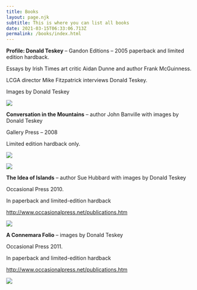 ```yaml
---
title: Books
layout: page.njk
subtitle: This is where you can list all books
date: 2021-03-15T06:33:06.713Z
permalink: /books/index.html
---
```


**Profile: Donald Teskey**  – Gandon Editions – 2005 paperback and limited edition hardback.

Essays by Irish Times art critic Aidan Dunne and author Frank McGuinness.  

LCGA director Mike Fitzpatrick interviews Donald Teskey.

Images by Donald Teskey

![](/static/img/books/profile-1024x1000.jpg)

**Conversation in the Mountains**  – author John Banville with images by Donald Teskey

Gallery Press – 2008

Limited edition hardback only.

![](/static/img/books/img_3831-710x1024.jpg)

![](/static/img/books/dt10714-1024x731.jpg)

**The Idea of Islands** – author Sue Hubbard with images by Donald Teskey

Occasional Press 2010.

In paperback and limited-edition hardback

http://www.occasionalpress.net/publications.htm

![](/static/img/books/idea-of-islands-cover-700x1024.jpg)

**A Connemara Folio** – images by Donald Teskey

Occasional Press 2011.

In paperback and limited-edition hardback

http://www.occasionalpress.net/publications.htm

![](/static/img/books/cover-856x1024.jpg)